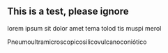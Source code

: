 ## This is a test, please ignore

lorem ipsum sit dolor amet
tema tolod tis muspi merol

Pneumoultramicroscopicosilicovulcanoconiótico
